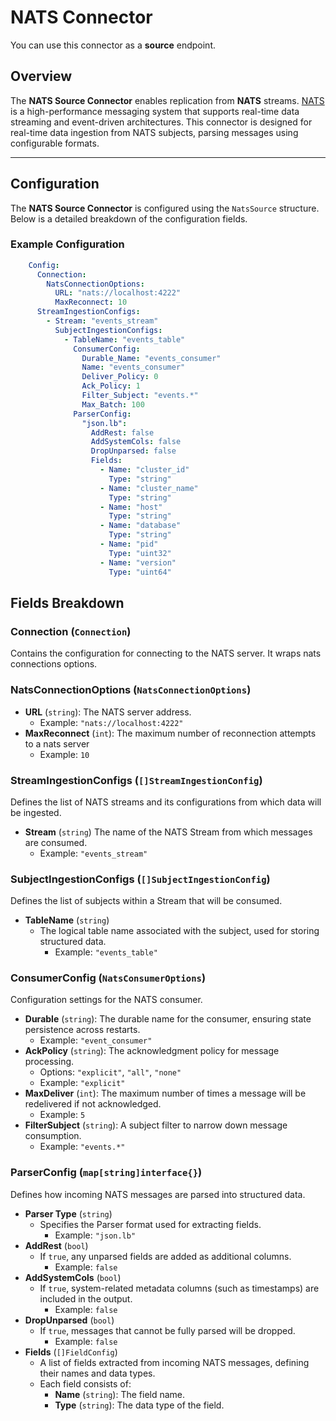 # NATS Connector

You can use this connector as a **source** endpoint.


## Overview

The **NATS Source Connector** enables replication from **NATS** streams. [NATS](https://docs.nats.io/) is a high-performance messaging system that supports real-time data streaming and event-driven architectures. This connector is designed for real-time data ingestion from NATS subjects, parsing messages using configurable formats.

---

  ## Configuration

  The **NATS Source Connector** is configured using the `NatsSource` structure. Below is a detailed breakdown of the configuration fields.

  ### Example Configuration

```yaml
    Config:
      Connection:
        NatsConnectionOptions:
          URL: "nats://localhost:4222"
          MaxReconnect: 10
      StreamIngestionConfigs:
        - Stream: "events_stream"
          SubjectIngestionConfigs:
            - TableName: "events_table"
              ConsumerConfig:
                Durable_Name: "events_consumer"
                Name: "events_consumer"
                Deliver_Policy: 0
                Ack_Policy: 1
                Filter_Subject: "events.*"
                Max_Batch: 100
              ParserConfig:
                "json.lb":
                  AddRest: false
                  AddSystemCols: false
                  DropUnparsed: false
                  Fields:
                    - Name: "cluster_id"
                      Type: "string"
                    - Name: "cluster_name"
                      Type: "string"
                    - Name: "host"
                      Type: "string"
                    - Name: "database"
                      Type: "string"
                    - Name: "pid"
                      Type: "uint32"
                    - Name: "version"
                      Type: "uint64"
   ```

## Fields Breakdown

### **Connection** (`Connection`)
Contains the configuration for connecting to the NATS server. It wraps nats connections options.
### **NatsConnectionOptions** (`NatsConnectionOptions`)
- **URL** (`string`): The NATS server address.
  - Example: `"nats://localhost:4222"`
- **MaxReconnect** (`int`): The maximum number of reconnection attempts to a nats server
  - Example: `10`

### **StreamIngestionConfigs** (`[]StreamIngestionConfig`)
Defines the list of NATS streams and its configurations from which data will be ingested.
- **Stream** (`string`) The name of the NATS Stream from which messages are consumed.
  - Example: `"events_stream"`

### **SubjectIngestionConfigs** (`[]SubjectIngestionConfig`) 
Defines the list of subjects within a Stream that will be consumed.
- **TableName** (`string`)
  - The logical table name associated with the subject, used for storing structured data.
    - Example: `"events_table"`

### **ConsumerConfig** (`NatsConsumerOptions`)
Configuration settings for the NATS consumer.
- **Durable** (`string`): The durable name for the consumer, ensuring state persistence across restarts.
  - Example: `"event_consumer"`
- **AckPolicy** (`string`): The acknowledgment policy for message processing.
  - Options: `"explicit"`, `"all"`, `"none"`
  - Example: `"explicit"`
- **MaxDeliver** (`int`): The maximum number of times a message will be redelivered if not acknowledged.
  - Example: `5`
- **FilterSubject** (`string`): A subject filter to narrow down message consumption.
  - Example: `"events.*"`

### **ParserConfig** (`map[string]interface{}`)
Defines how incoming NATS messages are parsed into structured data.
- **Parser Type** (`string`)
  - Specifies the Parser format used for extracting fields.
    - Example: `"json.lb"`
- **AddRest** (`bool`)
  - If `true`, any unparsed fields are added as additional columns.
    - Example: `false`
- **AddSystemCols** (`bool`)
  - If `true`, system-related metadata columns (such as timestamps) are included in the output.
    - Example: `false`
- **DropUnparsed** (`bool`)
  - If `true`, messages that cannot be fully parsed will be dropped.
    - Example: `false`
- **Fields** (`[]FieldConfig`)
  - A list of fields extracted from incoming NATS messages, defining their names and data types.
  - Each field consists of:
    - **Name** (`string`): The field name.
    - **Type** (`string`): The data type of the field.